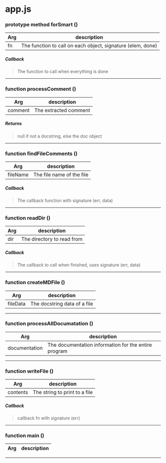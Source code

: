 # app.js
### prototype method forSmart () 

  | Arg | description |
  |-----|-------------|
  |fn|The function to call on each object, signature (elem, done)|

##### Callback 
> The function to call when everything is done

---

### function processComment () 

  | Arg | description |
  |-----|-------------|
  |comment|The extracted comment|

##### Returns 
> null if not a docstring, else the doc object

---

### function findFileComments () 

  | Arg | description |
  |-----|-------------|
  |fileName|The file name of the file|

##### Callback 
> The callback function with signature (err, data)

---

### function readDir () 

  | Arg | description |
  |-----|-------------|
  |dir|The directory to read from|

##### Callback 
> The callback to call when finished, uses signature (err, data)

---

### function createMDFile () 

  | Arg | description |
  |-----|-------------|
  |fileData|The docstring data of a file|

---

### function processAllDocumatation () 

  | Arg | description |
  |-----|-------------|
  |documentation|The documentation information for the entire program||format|html or md, the output format|

---

### function writeFile () 

  | Arg | description |
  |-----|-------------|
  |contents|The string to print to a file||fileName|the file to write to|

##### Callback 
> callback fn with signature (err)

---

### function main () 

  | Arg | description |
  |-----|-------------|
  

---
